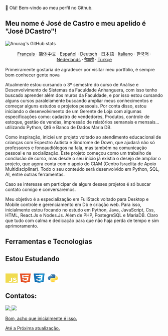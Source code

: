 👋 Olá! Bem-vindo ao meu perfil no Github.


## Meu nome é José de Castro e meu apelido é "José DCastro"!           





![Anurag's GitHub stats](https://github-readme-stats.vercel.app/api?username=JoseDCastro&show_icons=true&theme=transparent) 


</p>
  <p align="center">
    <a href="/docs/readme_fr.md">Français </a>
    ·
    <a href="/docs/readme_cn.md">简体中文</a>
    ·
    <a href="/docs/readme_es.md">Español</a>
    ·
    <a href="/docs/readme_de.md">Deutsch</a>
    ·
    <a href="/docs/readme_ja.md">日本語</a>
    ·
    <a href="/docs/readme_it.md">Italiano</a>
    ·
    <a href="/docs/readme_kr.md">한국어</a>
    ·
    <a href="/docs/readme_nl.md">Nederlands</a>
    ·
    <a href="/docs/readme_np.md">नेपाली</a>
    ·
    <a href="/docs/readme_tr.md">Türkçe</a>
  </p>
  </p>








Primeiramente gostaria de agradecer por visitar meu portfólio, é sempre bom conhecer gente nova



Atualmente estou cursando o 3º semestre do curso de Análise e Desenvolvimento de Sistemas da Faculdade Anhanguera, com isso tenho buscado aprender além dos muros da Faculdade, e por isso estou cursando alguns cursos paralelamente buscando ampliar meus conhecimentos e começar alguns estudos e projetos pessoais.
Por conta disso, estou iniciando o desenvolvimento de um Gerente de Loja com algumas especificações como: cadastro de vendedores, Produtos, controle de estoque, gestão de vendas, impressão de relatórios semanais e mensais... utilizando Python, Qt6 e Banco de Dados Maria DB.


Como inspiração, iniciei um projeto voltado ao atendimento educacional de crianças com Espectro Autista e Síndrome de Down, que ajudará não só professores e fonoaudiólogos na fala, mas também na comunicação pessoal e na socialização. Este projeto começou como um trabalho de conclusão de curso, mas desde o seu início já existia o desejo de ampliar o projeto, que agora conta com o apoio do CIAM (Centro Israelita de Apoio Multidisciplinar).
Todo o seu conteúdo será desenvolvido em Python, SQL, AI, entre outras ferramentas.

Caso se interesse em participar de algum desses projetos é só buscar contato comigo e conversaremos.

Meu objetivo é a especialização em FullStack voltado para Desktop e Mobile controle e gerenciamento em Db e criação web.
Para isso, inicialmente estou focando no estudo em Python, Java, JavaScript, Css, HTML, React.Js e Nodes.Js. Além de PHP, PostegreSQL e MariaDB. Claro que tudo com calma e dedicação para que não haja perda de tempo e sim aprimoramento.

## Ferramentas e Tecnologias


## Estou Estudando
<div style="display: inline_block"><br>
 <img align="center" alt="Rafa-Js" height="30" width="40" src="https://raw.githubusercontent.com/devicons/devicon/master/icons/javascript/javascript-plain.svg">
  <img align="center" alt="Rafa-HTML" height="30" width="40" src="https://raw.githubusercontent.com/devicons/devicon/master/icons/html5/html5-original.svg">
   <img align="center" alt="Rafa-CSS" height="30" width="40" src="https://raw.githubusercontent.com/devicons/devicon/master/icons/css3/css3-original.svg">
    <img align="center" alt="Rafa-Python" height="30" width="40" src="https://raw.githubusercontent.com/devicons/devicon/master/icons/python/python-original.svg">


          

## Contatos:

<a href="https://instagram.com/jose.de.castr.oficial" target="_blank"><img loading="lazy" src="https://img.shields.io/badge/-Instagram-%23E4405F?style=for-the-badge&logo=instagram&logoColor=white" target="_blank"></a><a href="https://www.linkedin.com/in/Jose D´Castro" target="_blank">  <img loading="lazy" src="https://img.shields.io/badge/-LinkedIn-%230077B5?style=for-the-badge&logo=linkedin&logoColor=white" target="_blank">  </a>
</div>

<div>
<a href="https://github.com/JoseDCastro">

</div>


Bom, acho que inicialmente é isso.

Até a Próxima atualização.

